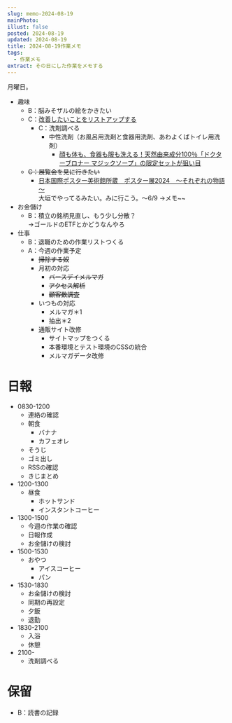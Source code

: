 ```yaml
---
slug: memo-2024-08-19
mainPhoto: 
illust: false
posted: 2024-08-19
updated: 2024-08-19
title: 2024-08-19作業メモ
tags:
  - 作業メモ
extract: その日にした作業をメモする
---
```

  
月曜日。  


- 趣味
  - B：脳みそザルの絵をかきたい
  - C：[改善したいことをリストアップする](2022-03-07-改善したいこと・欲しいもの・やりたいこと.md) 
    - C：洗剤調べる
      - 中性洗剤（お風呂用洗剤と食器用洗剤、あわよくばトイレ用洗剤）
        - [顔も体も、食器も服も洗える！天然由来成分100％「ドクターブロナー マジックソープ」の限定セットが狙い目](https://www.bepal.net/archives/431622)  
  - ~~C：展覧会を見に行きたい~~
    - [日本国際ポスター美術館所蔵　ポスター展2024　～それぞれの物語～](https://www.japandesign.ne.jp/event/postermuseum-ogaki-2024/)  
    大垣でやってるみたい。みに行こう。〜6/9
      →メモ~~
- お金儲け
  - B：積立の銘柄見直し、もう少し分散？  
    →ゴールドのETFとかどうなんやろ
- 仕事
  - B：退職のための作業リストつくる
  - A：今週の作業予定
    - ~~掃除する奴~~
    - 月初の対応
        - ~~バースデイメルマガ~~
        - ~~アクセス解析~~
        - ~~顧客数調査~~
    - いつもの対応 
      - メルマガ＊1
      - 抽出＊2
    - 通販サイト改修
        - サイトマップをつくる
        - 本番環境とテスト環境のCSSの統合
        - メルマガデータ改修

# 日報

- 0830-1200
  - 連絡の確認
  - 朝食
    - バナナ
    - カフェオレ
  - そうじ
  - ゴミ出し
  - RSSの確認
  - きじまとめ
- 1200-1300
  - 昼食
    - ホットサンド
    - インスタントコーヒー
- 1300-1500
  - 今週の作業の確認
  - 日報作成
  - お金儲けの検討
- 1500-1530
  - おやつ
    - アイスコーヒー
    - パン
- 1530-1830
  - お金儲けの検討
  - 同期の再設定
  - 夕飯
  - 退勤
- 1830-2100
  - 入浴
  - 休憩
- 2100-
  - 洗剤調べる
# 保留

  - B：読書の記録
